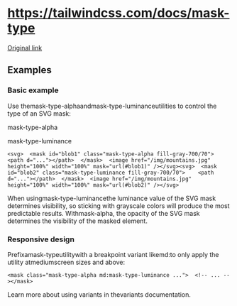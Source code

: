# https://tailwindcss.com/docs/mask-type

[Original link](https://tailwindcss.com/docs/mask-type)

## Examples

### Basic example

Use themask-type-alphaandmask-type-luminanceutilities to control the type of an SVG mask:

mask-type-alpha

mask-type-luminance

```
<svg>  <mask id="blob1" class="mask-type-alpha fill-gray-700/70">    <path d="..."></path>  </mask>  <image href="/img/mountains.jpg" height="100%" width="100%" mask="url(#blob1)" /></svg><svg>  <mask id="blob2" class="mask-type-luminance fill-gray-700/70">    <path d="..."></path>  </mask>  <image href="/img/mountains.jpg" height="100%" width="100%" mask="url(#blob2)" /></svg>
```

When usingmask-type-luminancethe luminance value of the SVG mask determines visibility, so sticking with grayscale colors will produce the most predictable results. Withmask-alpha, the opacity of the SVG mask determines the visibility of the masked element.

### Responsive design

Prefixamask-typeutilitywith a breakpoint variant likemd:to only apply the utility atmediumscreen sizes and above:

```
<mask class="mask-type-alpha md:mask-type-luminance ...">  <!-- ... --></mask>
```

Learn more about using variants in thevariants documentation.
